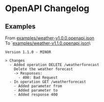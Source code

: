 # OpenAPI Changelog

## Examples

From [examples/weather-v1.0.0.openapi.json](https://github.com/OpenAPI-Changelog/openapi-changelog/blob/main/examples/weather-v1.0.0.openapi.json)\
To `[examples/weather-v1.1.0.openapi.json](https://github.com/OpenAPI-Changelog/openapi-changelog/blob/main/examples/weather-v1.1.0.openapi.json)\

```
Version 1.1.0 - MINOR

> Changes
  - Added operation DELETE /weatherforecast
    Delete the weather forecast
    -> Responses: 
      - 400: Bad Request
  - In operation GET /weatherforecast
    - Added parameter from
    - Added parameter to
    - Added response 400
```
